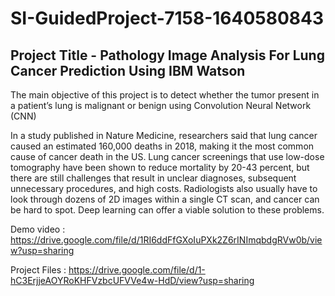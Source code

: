 # SI-GuidedProject-7158-1640580843
## Project Title - Pathology Image Analysis For Lung Cancer Prediction Using IBM Watson
 
The main objective of this project is to detect whether the tumor present in a patient’s lung is malignant or benign using Convolution Neural Network (CNN)

In a study published in Nature Medicine, researchers said that lung cancer caused an estimated 160,000 deaths in 2018, making it the most common cause of cancer death in the US. Lung cancer screenings that use low-dose tomography have been shown to reduce mortality by 20-43 percent, but there are still challenges that result in unclear diagnoses, subsequent unnecessary procedures, and high costs. Radiologists also usually have to look through dozens of 2D images within a single CT scan, and cancer can be hard to spot. Deep learning can offer a viable solution to these problems.


Demo video : https://drive.google.com/file/d/1RI6ddFfGXoIuPXk2Z6rINImqbdgRVw0b/view?usp=sharing

Project Files : https://drive.google.com/file/d/1-hC3ErjjeAOYRoKHFVzbcUFVVe4w-HdD/view?usp=sharing


